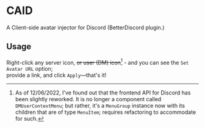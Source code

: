 # CAID

A Client-side avatar injector for Discord (BetterDiscord plugin.)

## Usage

Right-click any server icon, ~~or user (DM) icon~~[^1] - and you can see the `Set Avatar URL` option; <br />
provide a link, and click `Apply`—that's it!

[^1]: As of 12/06/2022, I've found out that the frontend API for Discord has been slightly reworked. It is no longer a component called `DMUserContextMenu`; but rather, it's a `MenuGroup` instance now with its children that are of type `MenuItem`; requires refactoring to accommodate for such.